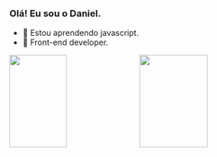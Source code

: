 ### Olá! Eu sou o Daniel.

- 🌱 Estou aprendendo javascript.
- 👯 Front-end developer.

<div>
  <img height="165em" width="45%" src="https://github-readme-stats.vercel.app/api?username=daniel-srj&theme=github_dark&show_icons=true">
  <img height="165em" width="49%" src="https://github-readme-stats.vercel.app/api/top-langs/?username=daniel-srj&layout=compact&theme=github_dark">
</div>
